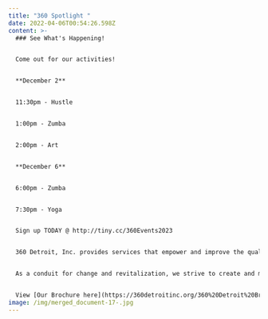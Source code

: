 ```yaml
---
title: "360 Spotlight "
date: 2022-04-06T00:54:26.598Z
content: >-
  ### See What's Happening!


  C﻿ome out for our activities!


  **D﻿ecember 2**


  1﻿1:30pm - Hustle


  1﻿:00pm - Zumba


  2﻿:00pm - Art


  **D﻿ecember 6**


  6﻿:00pm - Zumba


  7﻿:30pm - Yoga


  Sign up TODAY @ http://tiny.cc/360Events2023


  360 Detroit, Inc. provides services that empower and improve the quality of life for individuals and families. We are dedicated to assisting people in becoming self-sufficient, anchored, stabilized and well-rounded community members.


  As a conduit for change and revitalization, we strive to create and maintain viable, safe communities within Detroit


  View [Our Brochure here](https://360detroitinc.org/360%20Detroit%20Brochure.pdf)!
image: /img/merged_document-17-.jpg
---
```

